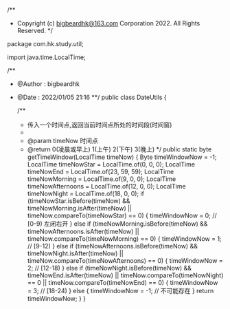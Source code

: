 /**
 * Copyright (c) bigbeardhk@163.com Corporation 2022. All Rights Reserved.
 */

package com.hk.study.util;

import java.time.LocalTime;

/**
 * @Author : bigbeardhk
 * @Date : 2022/01/05 21:16
 **/
public class DateUtils {


    /**
     * 传入一个时间点,返回当前时间点所处的时间段(时间窗)
     *
     * @param timeNow 时间点
     * @return 0(凌晨或早上) 1(上午) 2(下午) 3(晚上)
     */
    public static byte getTimeWindow(LocalTime timeNow) {
        Byte timeWindowNow = -1;
        LocalTime timeNowStar = LocalTime.of(0, 0, 0);
        LocalTime timeNowEnd = LocalTime.of(23, 59, 59);
        LocalTime timeNowMorning = LocalTime.of(9, 0, 0);
        LocalTime timeNowAfternoons = LocalTime.of(12, 0, 0);
        LocalTime timeNowNight = LocalTime.of(18, 0, 0);
        if (timeNowStar.isBefore(timeNow) && timeNowMorning.isAfter(timeNow) || timeNow.compareTo(timeNowStar) == 0) {
            timeWindowNow = 0; // [0-9) 左闭右开
        } else if (timeNowMorning.isBefore(timeNow) && timeNowAfternoons.isAfter(timeNow) || timeNow.compareTo(timeNowMorning) == 0) {
            timeWindowNow = 1; // [9-12)
        } else if (timeNowAfternoons.isBefore(timeNow) && timeNowNight.isAfter(timeNow) || timeNow.compareTo(timeNowAfternoons) == 0) {
            timeWindowNow = 2; // [12-18)
        } else if (timeNowNight.isBefore(timeNow) && timeNowEnd.isAfter(timeNow)
                || timeNow.compareTo(timeNowNight) == 0 || timeNow.compareTo(timeNowEnd) == 0) {
            timeWindowNow = 3; // [18-24)
        } else {
            timeWindowNow = -1; // 不可能存在
        }
        return timeWindowNow;
    }
}

